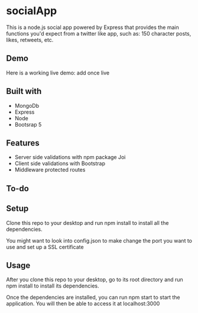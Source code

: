 # socialApp
This is a node.js social app powered by Express that provides the main functions you'd expect from a twitter like app, such as: 150 character posts, likes, retweets, etc.

## Demo
Here is a working live demo: add once live

## Built with
- MongoDb
- Express
- Node
- Bootsrap 5

## Features
- Server side validations with npm package Joi
- Client side validations with Bootstrap
- Middleware protected routes 

## To-do


## Setup
Clone this repo to your desktop and run npm install to install all the dependencies.

You might want to look into config.json to make change the port you want to use and set up a SSL certificate

## Usage

After you clone this repo to your desktop, go to its root directory and run npm install to install its dependencies.

Once the dependencies are installed, you can run npm start to start the application. You will then be able to access it at localhost:3000